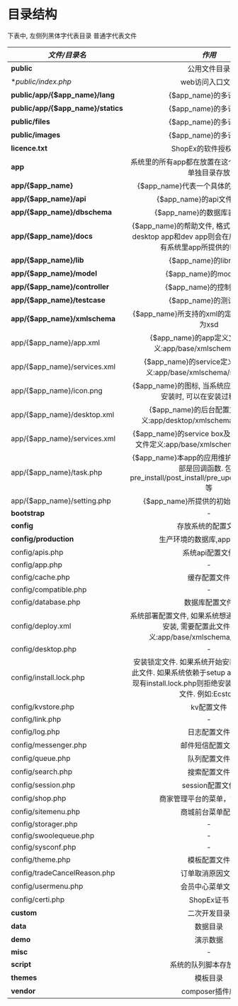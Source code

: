 # 目录结构


下表中, 左侧列黑体字代表目录 普通字代表文件

| *文件/目录名*  | *作用*         |
| ------------- |:-------------:|
| **public** | 公用文件目录 |
| **public/index.php* | web访问入口文件 |
| **public/app/{$app_name}/lang** | {$app_name}的多语言包 |
| **public/app/{$app_name}/statics** | {$app_name}的多语言包 |
| **public/files** | {$app_name}的多语言包 |
| **public/images** | {$app_name}的多语言包 |
| **licence.txt** | ShopEx的软件授权协议 |
| **app** | 系统里的所有app都在放置在这个目录下, 每个app单独目录存放 |
| **app/{$app_name}** | {$app_name}代表一个具体的app, 例如:base |
| **app/{$app_name}/api** | {$app_name}的api文件存放目录 |
| **app/{$app_name}/dbschema** | {$app_name}的数据库表定义文件 |
| **app/{$app_name}/docs** | {$app_name}的帮助文件, 格式为t2t. 如果安装了desktop app和dev app则会在后台桌面上看到所有系统里app所提供的帮助文件 |
| **app/{$app_name}/lib** | {$app_name}的library库 |
| **app/{$app_name}/model** | {$app_name}的model文件 |
| **app/{$app_name}/controller** | {$app_name}的控制器文件 |
| **app/{$app_name}/testcase** | {$app_name}的测试用例 |
| **app/{$app_name}/xmlschema** | {$app_name}所支持的xml的定义文件, 文件格式为xsd |
| app/{$app_name}/app.xml | {$app_name}的app定义文件, 文件定义:app/base/xmlschema/app.xsd |
| app/{$app_name}/services.xml | {$app_name}的service定义文件, 文件定义:app/base/xmlschema/services.xsd |
| app/{$app_name}/icon.png | {$app_name}的图标, 当系统应用setup app进行安装时, 可以在安装过程中看到 | 
| app/{$app_name}/desktop.xml | {$app_name}的后台配置文件, 文件定义:app/desktop/xmlschema/desktop.xsd |
| app/{$app_name}/services.xml | {$app_name}的service box及service配置文件, 文件定义:app/base/xmlschema/services.xsd |
| app/{$app_name}/task.php | {$app_name}本app的应用维护程序, 所包含的全部是回调函数. 包含pre_install/post_install/pre_update/post_update等  |
| app/{$app_name}/setting.php | {$app_name}所提供的初始化setting数据 |
| **bootstrap** | - |
| **config** | 存放系统的配置文件 |
| **config/production** | 生产环境的数据库,app配置文件 |
| config/apis.php | 系统api配置文件 | 
| config/app.php | - | 
| config/cache.php | 缓存配置文件 | 
| config/compatible.php | - | 
| config/database.php | 数据库配置文件 | 
| config/deploy.xml | 系统部署配置文件, 如果系统想通过setup app进行安装, 需要配置此文件. 文件定义:app/base/xmlschema/deploy.xsd |
| config/desktop.php | - | 
| config/install.lock.php | 安装锁定文件. 如果系统开始安装任何app则生成此文件. 如果系统依赖于setup app进行安装, 当发现有install.lock.php则拒绝安装, 除非手动删除此文件. 例如:Ecstore |
| config/kvstore.php | kv配置文件 | 
| config/link.php | - | 
| config/log.php | 日志配置文件 | 
| config/messenger.php | 邮件短信配置文件 | 
| config/queue.php | 队列配置文件 | 
| config/search.php | 搜索配置文件 | 
| config/session.php | session配置文件 | 
| config/shop.php | 商家管理平台的菜单，链接配置 | 
| config/sitemenu.php | 商城前台菜单配置 | 
| config/storager.php | - | 
| config/swoolequeue.php | - | 
| config/sysconf.php | - | 
| config/theme.php | 模板配置文件 | 
| config/tradeCancelReason.php | 订单取消原因文件 | 
| config/usermenu.php | 会员中心菜单文件 | 
| config/certi.php | ShopEx证书 |
| **custom** | 二次开发目录 |
| **data** | 数据目录 |
| **demo** | 演示数据 |
| **misc** | - |
| **script** | 系统的队列脚本存放目录 |
| **themes** | 模板目录 |
| **vendor** | composer插件库 |
